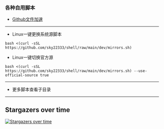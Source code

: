 ### 各种自用脚本

- [Github文件加速](https://yishijie.gitlab.io/ziyuan/)

---

- Linux一键更换系统源脚本
```
bash <(curl -sSL https://github.com/sky22333/shell/raw/main/dev/mirrors.sh)
```
- Linux一键切换官方源
```
bash <(curl -sSL https://github.com/sky22333/shell/raw/main/dev/mirrors.sh) --use-official-source true
```
---

- 更多脚本查看子目录


---

## Stargazers over time
[![Stargazers over time](https://starchart.cc/sky22333/shell.svg?variant=adaptive)](https://starchart.cc/sky22333/shell)
